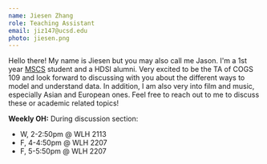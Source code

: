 ```yaml
---
name: Jiesen Zhang
role: Teaching Assistant
email: jiz147@ucsd.edu
photo: jiesen.png
---
```


Hello there! My name is Jiesen but you may also call me Jason. I'm a 1st year [MSCS](https://cse.ucsd.edu/graduate/degree-programs/ms-program) student and a HDSI alumni. Very excited to be the TA of COGS 109 and look forward to discussing with you about the different ways to model and understand data. In addition, I am also very into film and music, especially Asian and European ones. Feel free to reach out to me to discuss these or academic related topics!

**Weekly OH:** During discussion section: 
* W, 2-2:50pm @ WLH 2113
* F, 4-4:50pm @ WLH 2207
* F, 5-5:50pm @ WLH 2207
